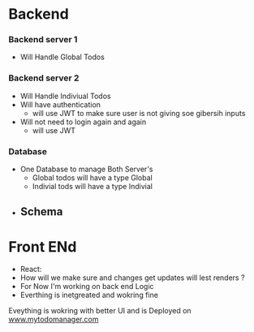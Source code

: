 # Backend

### Backend server 1

- Will Handle Global Todos

### Backend server 2

- Will Handle Indiviual Todos
- Will have authentication
  - will use JWT to make sure user is not giving soe gibersih inputs
- Will not need to login again and again
  - will use JWT

### Database

- One Database to manage Both Server's
  - Global todos will have a type Global
  - Indivial tods will have a type Indivial
- Schema
  -

# Front ENd

- React:
- How will we make sure and changes get updates will lest renders ?
- For Now I'm working on back end Logic
- Everthing is inetgreated and wokring fine

Eveything is wokring with better UI and is Deployed on 
www.mytodomanager.com

